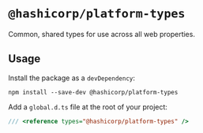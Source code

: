 # `@hashicorp/platform-types`

Common, shared types for use across all web properties.

## Usage

Install the package as a `devDependency`:

```
npm install --save-dev @hashicorp/platform-types
```

Add a `global.d.ts` file at the root of your project:

```ts
/// <reference types="@hashicorp/platform-types" />
```
